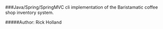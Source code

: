 ###Java/Spring/SpringMVC cli implementation of the Baristamatic coffee shop inventory system.

#####Author: Rick Holland